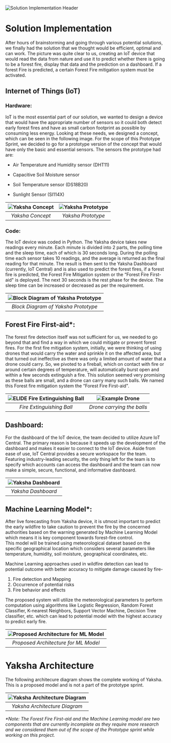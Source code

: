 ![Solution Implementation Header](./images/solution-implementation.jpg)

# **Solution Implementation**

After hours of brainstorming and going through various potential
solutions, we finally had the solution that we thought would be
efficient, optimal and can work. The picture was quite clear to us,
creating an IoT device that would read the data from nature and use it
to predict whether there is going to be a forest fire, display that data
and the prediction on a dashboard. If a forest Fire is predicted, a
certain Forest Fire mitigation system must be activated.

## **Internet of Things (IoT)**

### **Hardware:**

IoT is the most essential part of our solution, we wanted to design a
device that would have the appropriate number of sensors so it could
both detect early forest fires and have as small carbon footprint as
possible by consuming less energy. Looking at these needs, we designed a
concept, which can be seen in the following image. For the scope of this
Prototype Sprint, we decided to go for a prototype version of the
concept that would have only the basic and essential sensors. The
sensors the prototype had are:

-   Air Temperature and Humidity sensor (DHT11)

-   Capacitive Soil Moisture sensor

-   Soil Temperature sensor (DS18B20)

-   Sunlight Sensor (SI114X)

| ![Yaksha Concept](./images/yaksha-concept.jpg) | ![Yaksha Prototype](./images/yaksha-prototype.png)
|:--:|:---:
| *Yaksha Concept* | *Yaksha Prototype*


### **Code:**

The IoT device was coded in Python. The Yaksha device takes new readings
every minute. Each minute is divided into 2 parts, the polling time and
the sleep time, each of which is 30 seconds long. During the polling
time each sensor takes 10 readings, and the average is returned as the
final reading for that minute. The result is then sent to the Yaksha
Dashboard (currently, IoT Central) and is also used to predict the
forest fires, if a forest fire is predicted, the Forest Fire Mitigation
system or the “Forest Fire First-aid" is deployed. The next 30 seconds
is the rest phase for the device. The sleep time can be increased or
decreased as per the requirement.

| ![Block Diagram of Yaksha Prototype](./images/block-prototype.png) |
|:--:| 
| *Block Diagram of Yaksha Prototype* |


## **Forest Fire First-aid\*:**  
The forest fire detection itself was not sufficient for us, we needed to
go beyond that and find a way in which we could mitigate or prevent
forest fires. For the first fire mitigation system, initially, we were
thinking of using drones that would carry the water and sprinkle it on
the affected area, but that turned out ineffective as there was only a
limited amount of water that a drone could carry. So, we pivoted to a
fireball, which on contact with fire or around certain degrees of
temperature, will automatically burst open and within a few seconds
extinguish a fire. This solution seemed very promising as these balls
are small, and a drone can carry many such balls. We named this Forest
fire mitigation system the “Forest Fire First-aid".


| ![ELIDE Fire Extinguishing Ball](./images/fireball_281.png) | ![Example Drone](./images/drone.jpg)
|:--:|:---:
| *Fire Extinguishing Ball* | *Drone carrying the balls*


## **Dashboard:**

For the dashboard of the IoT device, the team decided to utilize Azure
IoT Central. The primary reason is because it speeds up the development
of the dashboard and makes it easier to connect to the IoT device. Aside
from ease of use, IoT Central provides a secure workspace for the team.
Featuring industry-leading security, the only thing left for the team is
to specify which accounts can access the dashboard and the team can now
make a simple, secure, functional, and informative dashboard.


| ![Yaksha Dashboard](./images/yaksha-dashboard.jpg) | 
|:--:| 
| *Yaksha Dashboard* |

## **Machine Learning Model\*:**

After live forecasting from Yaksha device, it is utmost important to
predict the early wildfire to take caution to prevent the fire by the
concerned authorities based on the warning generated by Machine Learning
Model which means it is key component towards forest-fire control.  
This model will be trained using meteorological dataset based on the
specific geographical location which considers several parameters like
temperature, humidity, soil moisture, geographical coordinates, etc.

Machine Learning approaches used in wildfire detection can lead to
potential outcome with better accuracy to mitigate damage caused by
fire-

1.  Fire detection and Mapping
2.  Occurrence of potential risks
3.  Fire behavior and effects

The proposed system will utilize the meteorological parameters to
perform computation using algorithms like Logistic Regression, Random
Forest Classifier, K-nearest Neighbors, Support Vector Machine, Decision
Tree classifier, etc. which can lead to potential model with the highest
accuracy to predict early fire.


| ![Proposed Architecture for ML Model](./images/ModelArchitecture.png) | 
|:--:| 
| *Proposed Architecture for ML Model* |

# **Yaksha Architecture**
The following architecure diagram shows the complete working of Yaksha. This is a proposed model and is not a part of the prototype sprint.


| ![Yaksha Architecture Diagram](./images/yaksha-architecture.jpeg) | 
|:--:| 
| *Yaksha Architecture Diagram* |

*\*Note: The Forest Fire First-aid and the Machine Learning model are two
components that are currently incomplete as they require more research
and we considered them out of the scope of the Prototype sprint while
working on this project.*
